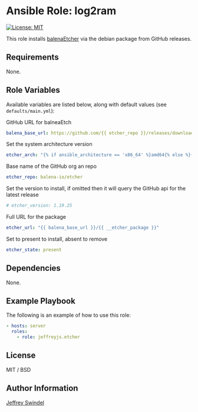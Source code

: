 # Ansible Role: log2ram

[![License: MIT](https://img.shields.io/badge/License-MIT-yellow.svg)](https://opensource.org/licenses/MIT)

This role installs [balenaEtcher](https://github.com/balena-io/etcher) via the debian package from GitHub releases.

## Requirements

None.

## Role Variables

Available variables are listed below, along with default values (see `defaults/main.yml`):

GitHub URL for balneaEtch

```yaml
balena_base_url: https://github.com/{{ etcher_repo }}/releases/download/v{{ etcher_version }}
```

Set the system architecture version

```yaml
etcher_arch: "{% if ansible_architecture == 'x86_64' %}amd64{% else %}{{ ansible_architecture }}{% endif %}"
```

Base name of the GitHub org an repo

```yaml
etcher_repo: balena-io/etcher
```

Set the version to install, if omitted then it will query the GitHub api for the latest release

```yaml
# etcher_version: 1.19.25
```

Full URL for the package

```yaml
etcher_url: "{{ balena_base_url }}/{{ __etcher_package }}"
```

Set to present to install, absent to remove

```yaml
etcher_state: present
```

## Dependencies

None.

## Example Playbook

The following is an example of how to use this role:

```yaml
- hosts: server
  roles:
    - role: jeffreyjs.etcher
```

## License

MIT / BSD

## Author Information

[Jeffrey Swindel](https://github.com/jeffreyjs)
